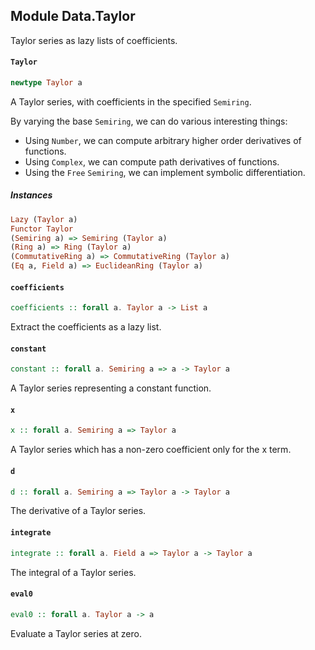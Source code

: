 ## Module Data.Taylor

Taylor series as lazy lists of coefficients.

#### `Taylor`

``` purescript
newtype Taylor a
```

A Taylor series, with coefficients in the specified `Semiring`.

By varying the base `Semiring`, we can do various interesting things:

* Using `Number`, we can compute arbitrary higher order derivatives of functions.
* Using `Complex`, we can compute path derivatives of functions.
* Using the `Free` `Semiring`, we can implement symbolic differentiation.

##### Instances
``` purescript
Lazy (Taylor a)
Functor Taylor
(Semiring a) => Semiring (Taylor a)
(Ring a) => Ring (Taylor a)
(CommutativeRing a) => CommutativeRing (Taylor a)
(Eq a, Field a) => EuclideanRing (Taylor a)
```

#### `coefficients`

``` purescript
coefficients :: forall a. Taylor a -> List a
```

Extract the coefficients as a lazy list.

#### `constant`

``` purescript
constant :: forall a. Semiring a => a -> Taylor a
```

A Taylor series representing a constant function.

#### `x`

``` purescript
x :: forall a. Semiring a => Taylor a
```

A Taylor series which has a non-zero coefficient only for the x term.

#### `d`

``` purescript
d :: forall a. Semiring a => Taylor a -> Taylor a
```

The derivative of a Taylor series.

#### `integrate`

``` purescript
integrate :: forall a. Field a => Taylor a -> Taylor a
```

The integral of a Taylor series.

#### `eval0`

``` purescript
eval0 :: forall a. Taylor a -> a
```

Evaluate a Taylor series at zero.


